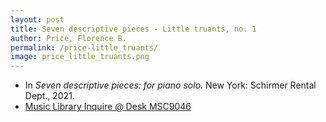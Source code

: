 ```yaml
---
layout: post
title: Seven descriptive pieces - Little truants, no. 1
author: Price, Florence B.
permalink: /price-little_truants/
image: price_little_truants.png
---
```


- In *Seven descriptive pieces: for piano solo.* New York: Schirmer Rental Dept., 2021.
- <a href="https://tufts-primo.hosted.exlibrisgroup.com/permalink/f/bnf7qa/01TUN_ALMA21281768780003851" target="_blank">Music Library Inquire @ Desk MSC9046</a>
